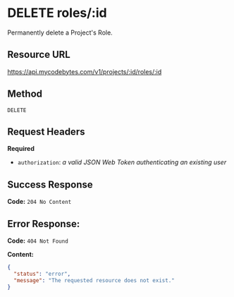 # DELETE roles/:id

Permanently delete a Project's Role.

## Resource URL

<https://api.mycodebytes.com/v1/projects/:id/roles/:id>

## Method

`DELETE`

## Request Headers

**Required**

*   `authorization`: *a valid JSON Web Token authenticating an existing user*

## Success Response

**Code:** `204 No Content`

## Error Response:

**Code:** `404 Not Found`

**Content:**

```json
{
  "status": "error",
  "message": "The requested resource does not exist."
}
```
